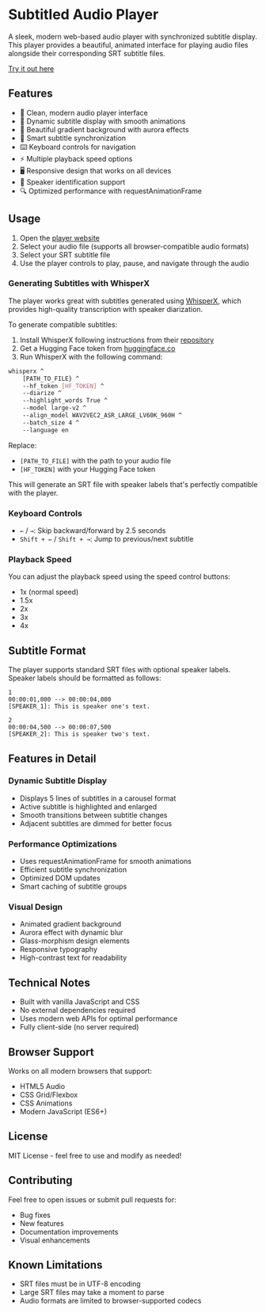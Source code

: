 # Subtitled Audio Player

A sleek, modern web-based audio player with synchronized subtitle display. This player provides a beautiful, animated interface for playing audio files alongside their corresponding SRT subtitle files.

[Try it out here](https://shrirajh.github.io/subtitled-audio-player)

## Features

- 🎵 Clean, modern audio player interface
- 📝 Dynamic subtitle display with smooth animations
- 🎨 Beautiful gradient background with aurora effects
- 🔄 Smart subtitle synchronization
- ⌨️ Keyboard controls for navigation
- ⚡ Multiple playback speed options
- 🖥️ Responsive design that works on all devices
- 🎯 Speaker identification support
- 🔍 Optimized performance with requestAnimationFrame

## Usage

1. Open the [player website](https://shrirajh.github.io/subtitled-audio-player)
2. Select your audio file (supports all browser-compatible audio formats)
3. Select your SRT subtitle file
4. Use the player controls to play, pause, and navigate through the audio

### Generating Subtitles with WhisperX

The player works great with subtitles generated using [WhisperX](https://github.com/m-bain/whisperX), which provides high-quality transcription with speaker diarization.

To generate compatible subtitles:

1. Install WhisperX following instructions from their [repository](https://github.com/m-bain/whisperX)
2. Get a Hugging Face token from [huggingface.co](https://huggingface.co/settings/tokens)
3. Run WhisperX with the following command:

```bash
whisperx ^
    [PATH_TO_FILE} ^
    --hf_token [HF_TOKEN] ^
    --diarize ^
    --highlight_words True ^
    --model large-v2 ^
    --align_model WAV2VEC2_ASR_LARGE_LV60K_960H ^
    --batch_size 4 ^
    --language en
```

Replace:
- `[PATH_TO_FILE]` with the path to your audio file
- `[HF_TOKEN]` with your Hugging Face token

This will generate an SRT file with speaker labels that's perfectly compatible with the player.

### Keyboard Controls

- `←` / `→`: Skip backward/forward by 2.5 seconds
- `Shift + ←` / `Shift + →`: Jump to previous/next subtitle

### Playback Speed

You can adjust the playback speed using the speed control buttons:
- 1x (normal speed)
- 1.5x
- 2x
- 3x
- 4x

## Subtitle Format

The player supports standard SRT files with optional speaker labels. Speaker labels should be formatted as follows:

```
1
00:00:01,000 --> 00:00:04,000
[SPEAKER_1]: This is speaker one's text.

2
00:00:04,500 --> 00:00:07,500
[SPEAKER_2]: This is speaker two's text.
```

## Features in Detail

### Dynamic Subtitle Display
- Displays 5 lines of subtitles in a carousel format
- Active subtitle is highlighted and enlarged
- Smooth transitions between subtitle changes
- Adjacent subtitles are dimmed for better focus

### Performance Optimizations
- Uses requestAnimationFrame for smooth animations
- Efficient subtitle synchronization
- Optimized DOM updates
- Smart caching of subtitle groups

### Visual Design
- Animated gradient background
- Aurora effect with dynamic blur
- Glass-morphism design elements
- Responsive typography
- High-contrast text for readability

## Technical Notes

- Built with vanilla JavaScript and CSS
- No external dependencies required
- Uses modern web APIs for optimal performance
- Fully client-side (no server required)

## Browser Support

Works on all modern browsers that support:
- HTML5 Audio
- CSS Grid/Flexbox
- CSS Animations
- Modern JavaScript (ES6+)

## License

MIT License - feel free to use and modify as needed!

## Contributing

Feel free to open issues or submit pull requests for:
- Bug fixes
- New features
- Documentation improvements
- Visual enhancements

## Known Limitations

- SRT files must be in UTF-8 encoding
- Large SRT files may take a moment to parse
- Audio formats are limited to browser-supported codecs
